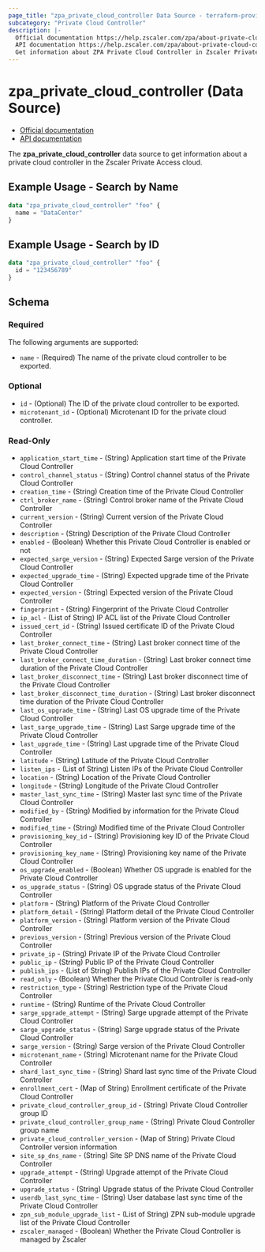 ```yaml
---
page_title: "zpa_private_cloud_controller Data Source - terraform-provider-zpa"
subcategory: "Private Cloud Controller"
description: |-
  Official documentation https://help.zscaler.com/zpa/about-private-cloud-controllers
  API documentation https://help.zscaler.com/zpa/about-private-cloud-controllers
  Get information about ZPA Private Cloud Controller in Zscaler Private Access cloud.
---
```


# zpa_private_cloud_controller (Data Source)

* [Official documentation](https://help.zscaler.com/zpa/about-private-cloud-controllers)
* [API documentation](https://help.zscaler.com/zpa/about-private-cloud-controllers)

The **zpa_private_cloud_controller** data source to get information about a private cloud controller in the Zscaler Private Access cloud.

## Example Usage - Search by Name

```terraform
data "zpa_private_cloud_controller" "foo" {
  name = "DataCenter"
}
```

## Example Usage - Search by ID

```terraform
data "zpa_private_cloud_controller" "foo" {
  id = "123456789"
}
```

## Schema

### Required

The following arguments are supported:

* `name` - (Required) The name of the private cloud controller to be exported.

### Optional

* `id` - (Optional) The ID of the private cloud controller to be exported.
* `microtenant_id` - (Optional) Microtenant ID for the private cloud controller.

### Read-Only

* `application_start_time` - (String) Application start time of the Private Cloud Controller
* `control_channel_status` - (String) Control channel status of the Private Cloud Controller
* `creation_time` - (String) Creation time of the Private Cloud Controller
* `ctrl_broker_name` - (String) Control broker name of the Private Cloud Controller
* `current_version` - (String) Current version of the Private Cloud Controller
* `description` - (String) Description of the Private Cloud Controller
* `enabled` - (Boolean) Whether this Private Cloud Controller is enabled or not
* `expected_sarge_version` - (String) Expected Sarge version of the Private Cloud Controller
* `expected_upgrade_time` - (String) Expected upgrade time of the Private Cloud Controller
* `expected_version` - (String) Expected version of the Private Cloud Controller
* `fingerprint` - (String) Fingerprint of the Private Cloud Controller
* `ip_acl` - (List of String) IP ACL list of the Private Cloud Controller
* `issued_cert_id` - (String) Issued certificate ID of the Private Cloud Controller
* `last_broker_connect_time` - (String) Last broker connect time of the Private Cloud Controller
* `last_broker_connect_time_duration` - (String) Last broker connect time duration of the Private Cloud Controller
* `last_broker_disconnect_time` - (String) Last broker disconnect time of the Private Cloud Controller
* `last_broker_disconnect_time_duration` - (String) Last broker disconnect time duration of the Private Cloud Controller
* `last_os_upgrade_time` - (String) Last OS upgrade time of the Private Cloud Controller
* `last_sarge_upgrade_time` - (String) Last Sarge upgrade time of the Private Cloud Controller
* `last_upgrade_time` - (String) Last upgrade time of the Private Cloud Controller
* `latitude` - (String) Latitude of the Private Cloud Controller
* `listen_ips` - (List of String) Listen IPs of the Private Cloud Controller
* `location` - (String) Location of the Private Cloud Controller
* `longitude` - (String) Longitude of the Private Cloud Controller
* `master_last_sync_time` - (String) Master last sync time of the Private Cloud Controller
* `modified_by` - (String) Modified by information for the Private Cloud Controller
* `modified_time` - (String) Modified time of the Private Cloud Controller
* `provisioning_key_id` - (String) Provisioning key ID of the Private Cloud Controller
* `provisioning_key_name` - (String) Provisioning key name of the Private Cloud Controller
* `os_upgrade_enabled` - (Boolean) Whether OS upgrade is enabled for the Private Cloud Controller
* `os_upgrade_status` - (String) OS upgrade status of the Private Cloud Controller
* `platform` - (String) Platform of the Private Cloud Controller
* `platform_detail` - (String) Platform detail of the Private Cloud Controller
* `platform_version` - (String) Platform version of the Private Cloud Controller
* `previous_version` - (String) Previous version of the Private Cloud Controller
* `private_ip` - (String) Private IP of the Private Cloud Controller
* `public_ip` - (String) Public IP of the Private Cloud Controller
* `publish_ips` - (List of String) Publish IPs of the Private Cloud Controller
* `read_only` - (Boolean) Whether the Private Cloud Controller is read-only
* `restriction_type` - (String) Restriction type of the Private Cloud Controller
* `runtime` - (String) Runtime of the Private Cloud Controller
* `sarge_upgrade_attempt` - (String) Sarge upgrade attempt of the Private Cloud Controller
* `sarge_upgrade_status` - (String) Sarge upgrade status of the Private Cloud Controller
* `sarge_version` - (String) Sarge version of the Private Cloud Controller
* `microtenant_name` - (String) Microtenant name for the Private Cloud Controller
* `shard_last_sync_time` - (String) Shard last sync time of the Private Cloud Controller
* `enrollment_cert` - (Map of String) Enrollment certificate of the Private Cloud Controller
* `private_cloud_controller_group_id` - (String) Private Cloud Controller group ID
* `private_cloud_controller_group_name` - (String) Private Cloud Controller group name
* `private_cloud_controller_version` - (Map of String) Private Cloud Controller version information
* `site_sp_dns_name` - (String) Site SP DNS name of the Private Cloud Controller
* `upgrade_attempt` - (String) Upgrade attempt of the Private Cloud Controller
* `upgrade_status` - (String) Upgrade status of the Private Cloud Controller
* `userdb_last_sync_time` - (String) User database last sync time of the Private Cloud Controller
* `zpn_sub_module_upgrade_list` - (List of String) ZPN sub-module upgrade list of the Private Cloud Controller
* `zscaler_managed` - (Boolean) Whether the Private Cloud Controller is managed by Zscaler
